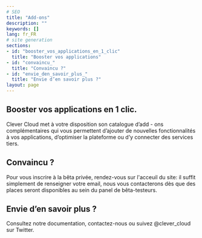```yaml
---
# SEO
title: "Add-ons"
description: ""
keywords: []
lang: fr_FR
# site generation
sections:
- id: "booster_vos_applications_en_1_clic"
  title: "Booster vos applications"
- id: "convaincu_"
  title: "Convaincu ?"
- id: "envie_den_savoir_plus_"
  title: "Envie d’en savoir plus ?"
layout: page
---
```


## Booster vos applications en 1 clic. 
Clever Cloud met à votre disposition son catalogue d’add - ons complémentaires qui vous permettent d’ajouter de nouvelles fonctionnalités à vos applications, d’optimiser la plateforme ou d’y connecter des services tiers. 

## Convaincu ?
Pour vous inscrire à la bêta privée, rendez-vous sur l'acceuil du site: il suffit simplement de renseigner votre email, nous vous contacterons dès que des places seront disponibles au sein du panel de bêta-testeurs.

## Envie d’en savoir plus ?
Consultez notre documentation, contactez-nous ou suivez @clever_cloud sur Twitter.
